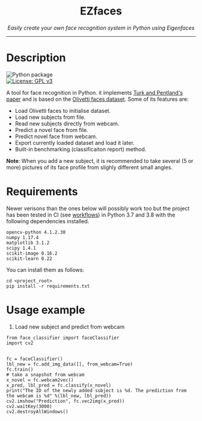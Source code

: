 <h1 align="center">EZfaces</h1>
<p align="center"><i>Easily create your own face recognition system in Python using Eigenfaces</i></p>
<hr><p align="center">

# Description
![Python package](https://github.com/0xLeo/EZfaces/workflows/Python%20package/badge.svg)  
[![License: GPL v3](https://img.shields.io/badge/License-GPLv3-blue.svg)](https://www.gnu.org/licenses/gpl-3.0)  

A tool for face recognition in Python. it implements [Turk and Pentland's paper](https://sites.cs.ucsb.edu/~mturk/Papers/mturk-CVPR91.pdf) and is based on the [Olivetti faces dataset](https://scikit-learn.org/stable/modules/generated/sklearn.datasets.fetch_olivetti_faces.html). Some of its features are:
* Load Olivetti faces to initialise dataset.
* Load new subjects from file.
* Read new subjects directly from webcam.
* Predict a novel face from file.
* Predict novel face from webcam.
* Export currently loaded dataset and load it later.
* Built-in benchmarking (classificaiton report) method.  

**Note**: When you add a new subject, it is recommended to take several (5 or more) pictures of its face profile from slighly different small angles. 


# Requirements
Newer verisons than the ones below will possibly work too but the project has been tested in CI (see [workflows](https://github.com/0xLeo/EZfaces/tree/master/.github/workflows)) in Python 3.7 and 3.8 with the following dependencies installed.
```
opencv-python 4.1.2.30
numpy 1.17.4
matplotlib 3.1.2
scipy 1.4.1
scikit-image 0.16.2
scikit-learn 0.22
```
You can install them as follows:
```
cd <project_root>
pip install -r requirements.txt
```

# Usage example
1. Load new subject and predict from webcam
```
from face_classifier import faceClassifier
import cv2


fc = faceClassifier()
lbl_new = fc.add_img_data([], from_webcam=True)
fc.train()
# take a snapshot from webcam
x_novel = fc.webcam2vec()
x_pred, lbl_pred = fc.classify(x_novel)
print("The ID of the newly added subject is %d. The prediction from the webcam is %d" %(lbl_new, lbl_pred))
cv2.imshow("Prediction", fc.vec2img(x_pred))
cv2.waitKey(3000)
cv2.destroyAllWindows()
```
